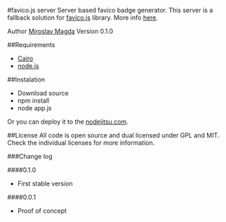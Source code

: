 #favico.js server
Server based favico badge generator. This server is a fallback solution for [favico.js](http://lab.ejci.net/favico.js/) library.
More info [here](http://lab.ejci.net/favico.js/).


Author [Miroslav Magda](http://blog.ejci.net)
Version 0.1.0

##Requirements
* [Cairo](http://cairographics.org/)
* [node.js](http://nodejs.org/)

##Instalation
* Download source
* npm install
* node app.js

Or you can deploy it to the [nodejitsu.com](https://www.nodejitsu.com/).

##License
All code is open source and dual licensed under GPL and MIT. Check the individual licenses for more information.

###Change log

####0.1.0
* First stable version 

####0.0.1
* Proof of concept 